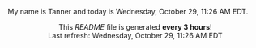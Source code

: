 My name is Tanner and today is Wednesday, October 29, 11:26 AM EDT.

<p align="center">This <i>README</i> file is generated <b>every 3 hours</b>!</br>Last refresh: Wednesday, October 29, 11:26 AM EDT<br /></p>

